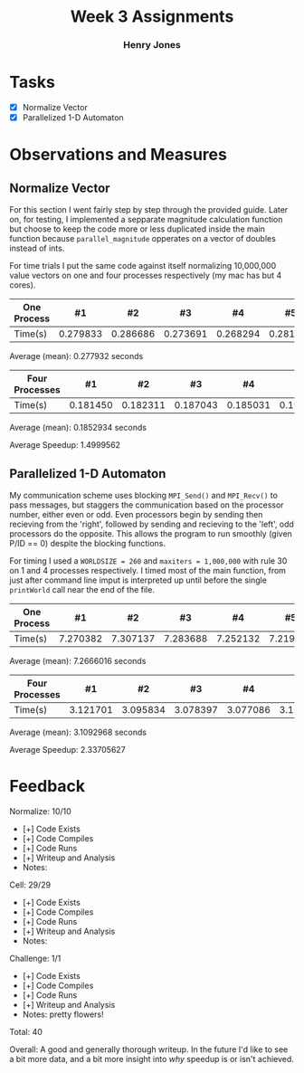 # <center>Week 3 Assignments</center>
### <center>Henry Jones</center>

# Tasks

- [X] Normalize Vector
- [X] Parallelized 1-D Automaton

# Observations and Measures

## Normalize Vector

For this section I went fairly step by step through the provided guide. Later on, for testing, I implemented a sepparate magnitude calculation function but choose to keep the code more or less duplicated inside the main function because `parallel_magnitude` opperates on a vector of doubles instead of ints.

For time trials I put the same code against itself normalizing 10,000,000 value vectors on one and four processes respectively (my mac has but 4 cores).


One Process | #1 | #2 | #3 | #4 | #5
--- | --- | --- | --- |--- |---
Time(s) | 0.279833 | 0.286686 | 0.273691 | 0.268294 | 0.281156

Average (mean): 0.277932 seconds

Four Processes | #1 | #2 | #3 | #4 | #5
--- | --- | --- | --- |--- |---
Time(s) | 0.181450 | 0.182311 | 0.187043 | 0.185031 | 0.190632

Average (mean): 0.1852934 seconds

Average Speedup: 1.4999562

## Parallelized 1-D Automaton

My communication scheme uses blocking `MPI_Send()` and `MPI_Recv()` to pass messages, but staggers the communication based on the processor number, either even or odd. Even processors begin by sending then recieving from the 'right', followed by sending and recieving to the 'left', odd processors do the opposite. This allows the program to run smoothly (given P/ID == 0) despite the blocking functions.

For timing I used a `WORLDSIZE = 260` and `maxiters = 1,000,000` with rule 30 on 1 and 4 processes respectively. I timed most of the main function, from just after command line imput is interpreted up until before the single `printWorld` call near the end of the file.

One Process | #1 | #2 | #3 | #4 | #5
--- | --- | --- | --- |--- |---
Time(s) | 7.270382 | 7.307137 | 7.283688 | 7.252132 | 7.219669

Average (mean): 7.2666016 seconds

Four Processes | #1 | #2 | #3 | #4 | #5
--- | --- | --- | --- |--- |---
Time(s) | 3.121701 | 3.095834 | 3.078397 | 3.077086 | 3.173466

Average (mean): 3.1092968 seconds

Average Speedup: 2.33705627

# Feedback

Normalize: 10/10
- [+] Code Exists
- [+] Code Compiles
- [+] Code Runs
- [+] Writeup and Analysis
- Notes: 

Cell: 29/29
- [+] Code Exists
- [+] Code Compiles
- [+] Code Runs
- [+] Writeup and Analysis
- Notes: 

Challenge: 1/1
- [+] Code Exists
- [+] Code Compiles
- [+] Code Runs
- [+] Writeup and Analysis
- Notes:  pretty flowers!

Total: 40

Overall: A good and generally thorough writeup.  In the future I'd like to see a bit more data, and a bit more insight into *why* speedup is or isn't achieved.